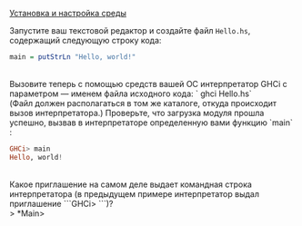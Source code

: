 [Установка и настройка среды](https://stepik.org/lesson/8119/step/6)

Запустите ваш текстовой редактор и создайте файл `Hello.hs`, содержащий следующую строку кода:
```haskell
main = putStrLn "Hello, world!"
```
<br>
Вызовите теперь с помощью средств вашей ОС интерпретатор GHCi c параметром — именем файла исходного кода: `    ghci Hello.hs`
<br>
(Файл должен располагаться в том же каталоге, откуда происходит вызов интерпретатора.) 
Проверьте, что загрузка модуля прошла успешно, вызвав в интерпретаторе определенную вами функцию `main` :

```haskell
GHCi> main
Hello, world!
```
<br>
Какое приглашение на самом деле выдает командная строка интерпретатора 
(в предыдущем примере интерпретатор выдал приглашение ```GHCi> ```)?
<br>
> *Main>
 
